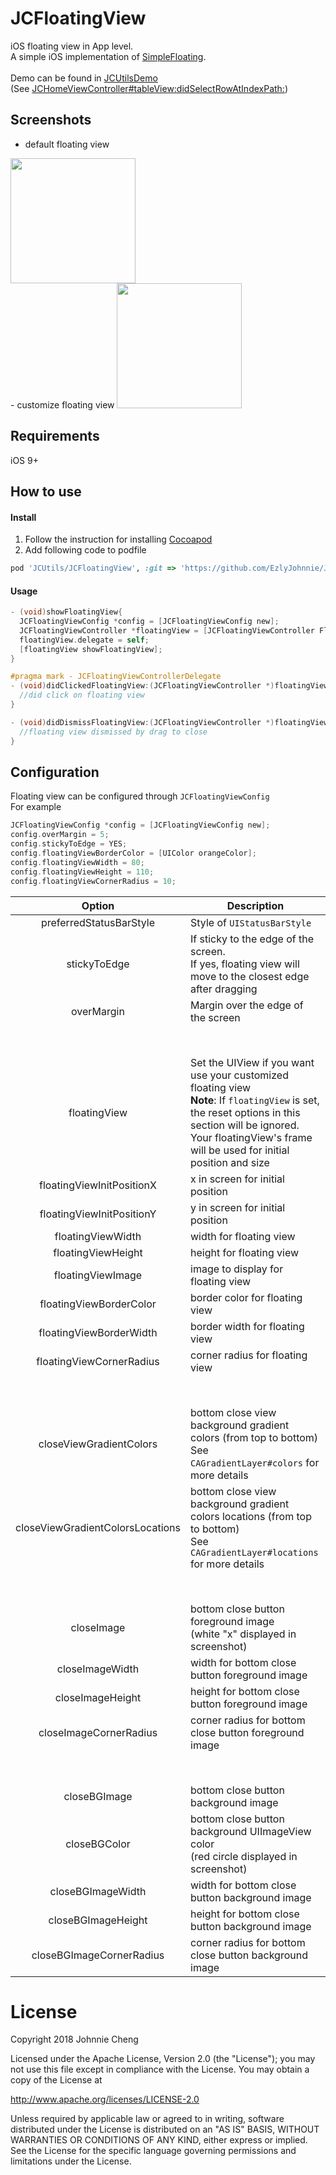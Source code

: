 # JCFloatingView
iOS floating view in App level.
<br>A simple iOS implementation of [SimpleFloating](https://github.com/recruit-lifestyle/FloatingView).
<br><br>Demo can be found in [JCUtilsDemo](https://github.com/EzlyJohnnie/JCUtilsDemo) 
<br>(See [JCHomeViewController#tableView:didSelectRowAtIndexPath:](https://github.com/EzlyJohnnie/JCUtilsDemo/blob/master/JCFrameworkDemo/JCFrameworkDemo/UI/HomeViewController/JCHomeViewController.m#L156))

## Screenshots
- default floating view

<img src="https://github.com/EzlyJohnnie/JCUtilsDemo/raw/feature/restructure/WikiResources/floating_view_1.gif" width="200">

<br>
- customize floating view

<img src="https://github.com/EzlyJohnnie/JCUtilsDemo/raw/feature/restructure/WikiResources/floating_view_2.png" width="200">

## Requirements
iOS 9+  

## How to use
#### Install
1. Follow the instruction for installing [Cocoapod](https://guides.cocoapods.org/using/using-cocoapods)
2. Add following code to podfile
```ruby
pod 'JCUtils/JCFloatingView', :git => 'https://github.com/EzlyJohnnie/JCUtilsDemo'
```

#### Usage 
```objective-c
- (void)showFloatingView{
  JCFloatingViewConfig *config = [JCFloatingViewConfig new];
  JCFloatingViewController *floatingView = [JCFloatingViewController FloatingViewWithConfig:config];
  floatingView.delegate = self;
  [floatingView showFloatingView];
}

#pragma mark - JCFloatingViewControllerDelegate
- (void)didClickedFloatingView:(JCFloatingViewController *)floatingView{
  //did click on floating view 
}

- (void)didDismissFloatingView:(JCFloatingViewController *)floatingView{
  //floating view dismissed by drag to close
}
```

## Configuration
Floating view can be configured through `JCFloatingViewConfig`
<br>
For example
```objective-c
JCFloatingViewConfig *config = [JCFloatingViewConfig new];
config.overMargin = 5;
config.stickyToEdge = YES;
config.floatingViewBorderColor = [UIColor orangeColor];
config.floatingViewWidth = 80;
config.floatingViewHeight = 110;
config.floatingViewCornerRadius = 10;
```

|Option|Description|  
|:-:|---|  
|preferredStatusBarStyle|Style of `UIStatusBarStyle`|  
|stickyToEdge|If sticky to the edge of the screen.<br>If yes, floating view will move to the closest edge after dragging|
|overMargin| Margin over the edge of the screen |  
|<br><br>|  
|floatingView| Set the UIView if you want use your customized floating view<br>**Note**: If `floatingView` is set, the reset options in this section will be ignored. Your floatingView's frame will be used for initial position and size|  
|floatingViewInitPositionX|x in screen for initial position|  
|floatingViewInitPositionY|y in screen for initial position|
|floatingViewWidth|width for floating view|
|floatingViewHeight|height for floating view|  
|floatingViewImage|image to display for floating view|  
|floatingViewBorderColor|border color for floating view|  
|floatingViewBorderWidth|border width for floating view|  
|floatingViewCornerRadius|corner radius for floating view|  
|<br><br>|  
|closeViewGradientColors|bottom close view background gradient colors (from top to bottom)<br>See `CAGradientLayer#colors` for more details|  
|closeViewGradientColorsLocations|bottom close view background gradient colors locations (from top to bottom)<br>See `CAGradientLayer#locations` for more details|  
|<br><br>||  
|closeImage|bottom close button foreground image<br>(white "x" displayed in screenshot)|  
|closeImageWidth|width for bottom close button foreground image|  
|closeImageHeight|height for bottom close button foreground image|  
|closeImageCornerRadius|corner radius for bottom close button foreground image|  
|<br><br>||  
|closeBGImage|bottom close button background image|
|closeBGColor|bottom close button background UIImageView color<br>(red circle displayed in screenshot)|  
|closeBGImageWidth|width for bottom close button background image|  
|closeBGImageHeight|height for bottom close button background image|  
|closeBGImageCornerRadius|corner radius for bottom close button background image|  

# License
Copyright 2018 Johnnie Cheng

Licensed under the Apache License, Version 2.0 (the "License");
you may not use this file except in compliance with the License.
You may obtain a copy of the License at

http://www.apache.org/licenses/LICENSE-2.0

Unless required by applicable law or agreed to in writing, software
distributed under the License is distributed on an "AS IS" BASIS,
WITHOUT WARRANTIES OR CONDITIONS OF ANY KIND, either express or implied.
See the License for the specific language governing permissions and
limitations under the License.

